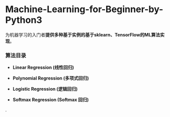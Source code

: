 # Machine-Learning-for-Beginner-by-Python3

为机器学习的入门者**提供多种基于实例的基于sklearn、TensorFlow的ML算法实现**。

### 算法目录

* **Linear Regression (线性回归)**

* **Polynomial Regression (多项式回归)**

* **Logistic Regression (逻辑回归)**

* **Softmax Regression (Softmax 回归)**

. 
